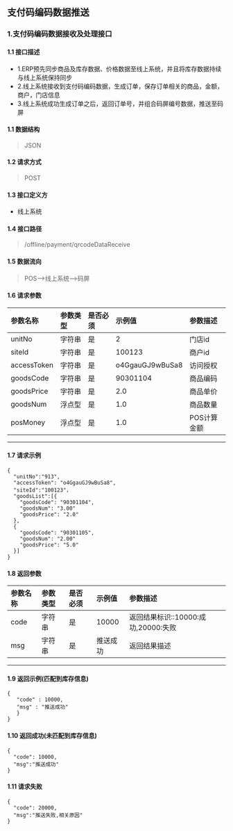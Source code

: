 ## 支付码编码数据推送
### 1.支付码编码数据接收及处理接口
#### 1.1 接口描述
* 1.ERP预先同步商品及库存数据、价格数据至线上系统，并且将库存数据持续与线上系统保持同步
* 2.线上系统接收到支付码编码数据，生成订单，保存订单相关的商品，金额，商户，门店信息
* 3.线上系统成功生成订单之后，返回订单号，并组合码屏编号数据，推送至码屏
#### 1.1 数据结构
> JSON
#### 1.2 请求方式
> POST
#### 1.3 接口定义方
* 线上系统
#### 1.4 接口路径
> /offline/payment/qrcodeDataReceive
#### 1.5 数据流向
> POS-->线上系统-->码屏
#### 1.6 请求参数
| 参数名称 | 参数类型 | 是否必须 | 示例值 | 参数描述  |
| :---         |     :---      |     :--- | :--- | :--- |
| unitNo   | 字符串    | 是    | 2    | 门店id |
| siteId   | 字符串    | 是    | 100123    | 商户id |
| accessToken   | 字符串     | 是    | o4GgauGJ9wBuSa8    | 访问授权 |
| goodsCode   | 字符串    | 是    |   90301104  | 商品编码 |
| goodsPrice   | 字符串    | 是    |   2.0  | 商品单价 |
| goodsNum   | 浮点型    | 是    |   1.0  | 商品数量 |
| posMoney   | 浮点型    | 是    |   1.0  | POS计算金额 |
--------------------- 
#### 1.7 请求示例
```
{
  "unitNo":"913",
  "accessToken": "o4GgauGJ9wBuSa8",
  "siteId":"100123"，
  "goodsList":[{
    "goodsCode": "90301104",
    "goodsNum": "3.00"
    "goodsPrice": "2.0"
  },
  {
    "goodsCode": "90301105",
    "goodsNum": "2.00"
    "goodsPrice": "5.0"
  }]
}
```
#### 1.8 返回参数
| 参数名称 | 参数类型 | 是否必须 | 示例值 | 参数描述  |
| :---  |   :-------    |    :---   | :---        | :---        |
| code   | 字符串     | 是            | 10000   |返回结果标识::10000:成功,20000:失败|
| msg   | 字符串     | 是    | 推送成功   |返回结果描述|
--------------------- 
#### 1.9 返回示例(匹配到库存信息)
 ``` 
{
    "code" : 10000,
    "msg" : "推送成功"
    }
}
```
#### 1.10 返回成功(未匹配到库存信息)
```
{
  "code": 10000,
  "msg":"推送成功"
}
```
#### 1.11 请求失败
```
{
  "code": 20000,
  "msg":"推送失败,相关原因"
}
```
